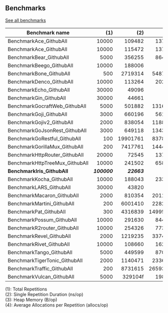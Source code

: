 ## Benchmarks

[See all benchmarks](/benchmark_full.md)


Benchmark name 					| (1) 		| (2) 		| (3) 		| (4)
--------------------------------|----------:|----------:|----------:|------:|
BenchmarkAce_GithubAll          |10000 	    |109482 	|13792 	    |167    |
BenchmarkAce_GithubAll          |10000 	    |115472     |13792      |167    |
BenchmarkBear_GithubAll         |5000 	    |356255     |86448      |943    |
BenchmarkBeego_GithubAll        |10000 	    |188006     |0          |0      |
BenchmarkBone_GithubAll         |500 	    |2719314    |548736     |7241   |
BenchmarkDenco_GithubAll        |10000 	    |113264     |20224      |167    |
BenchmarkEcho_GithubAll         |30000 	    |49096      |0          |0      |
BenchmarkGin_GithubAll          |30000 	    |44661      |0          |0      |
BenchmarkGocraftWeb_GithubAll   |5000 	    |501882     |131656     |1686   |
BenchmarkGoji_GithubAll         |3000 	    |660196     |56112      |334    |
BenchmarkGojiv2_GithubAll       |2000 	    |838054     |118864     |3103   |
BenchmarkGoJsonRest_GithubAll   |3000 	    |649118     |134371     |2737   |
BenchmarkGoRestful_GithubAll    |100 	    |19901761   |837832     |6913   |
BenchmarkGorillaMux_GithubAll   |200 	    |7417761    |144464     |1588   |
BenchmarkHttpRouter_GithubAll   |20000 	    |72545      |13792      |167    |
BenchmarkHttpTreeMux_GithubAll  |10000 	    |241502     |65856      |671    |
**BenchmarkIris_GithubAll**         |***100000***     |***22663***      |***0***          |***0***      |
BenchmarkKocha_GithubAll        |10000 	    |188043     |23304      |843    |
BenchmarkLARS_GithubAll         |30000 	    |43820      |0          |0      |
BenchmarkMacaron_GithubAll      |2000 	    |810354     |201138     |1803   |
BenchmarkMartini_GithubAll      |200 	    |6001410    |228214     |2483   |
BenchmarkPat_GithubAll          |300 	    |4316839    |1499569    |27435  |
BenchmarkPossum_GithubAll       |10000 	    |291630     |84448      |609    |
BenchmarkR2router_GithubAll     |10000 	    |254326     |77328      |979    |
BenchmarkRevel_GithubAll        |2000 	    |1219235    |337424     |5512   |
BenchmarkRivet_GithubAll        |10000 	    |108660     |16272      |167    |
BenchmarkTango_GithubAll        |5000 	    |449599     |87075      |2267   |
BenchmarkTigerTonic_GithubAll   |2000 	    |1140471    |233680     |5035   |
BenchmarkTraffic_GithubAll      |200 	    |8731615    |2659331    |21848  |
BenchmarkVulcan_GithubAll       |5000 	    |329104f    |19894      |609    |

(1): Total Repetitions  
(2): Single Repetition Duration (ns/op)  
(3): Heap Memory (B/op)  
(4): Average Allocations per Repetition (allocs/op)  